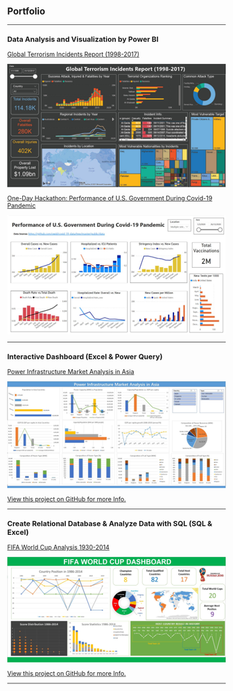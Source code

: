 ## Portfolio

---

### Data Analysis and Visualization by Power BI

[Global Terrorism Incidents Report (1998-2017)](/sample_page)

<img src="images/Terror_Overview.jpg?raw=true"/>


[One-Day Hackathon: Performance of U.S. Government During Covid-19 Pandemic](/sample_page)

<img src="images/US_Covid_19.jpg?raw=true"/>

---

### Interactive Dashboard (Excel & Power Query)  

[Power Infrastructure Market Analysis in Asia](/pdf/Interactive_Dashboard_Excel_Power_Query.pdf)

<img src="images/PowerInfra_Dashboard.jpg?raw=true"/>

[View this project on GitHub for more Info.](https://github.com/CarlosLizheming/Portfolio_Projects/tree/main/Create%20Relational%20Database%20%26%20Analyze%20Data%20with%20SQL%20(SQL%20%26%20Excel))

---

### Create Relational Database & Analyze Data with SQL  (SQL & Excel)

[FIFA World Cup Analysis 1930-2014](/pdf/Create_Relational_Database_and_Analyze_Data_with_SQL.pdf)

<img src="images/FIFA_World_Cup_Dashboard.jpg?raw=true"/>

[View this project on GitHub for more Info.](https://github.com/CarlosLizheming/Portfolio_Projects/tree/main/Create%20Relational%20Database%20%26%20Analyze%20Data%20with%20SQL%20(SQL%20%26%20Excel))

---
<!-- Remove above link if you don't want to attibute -->
